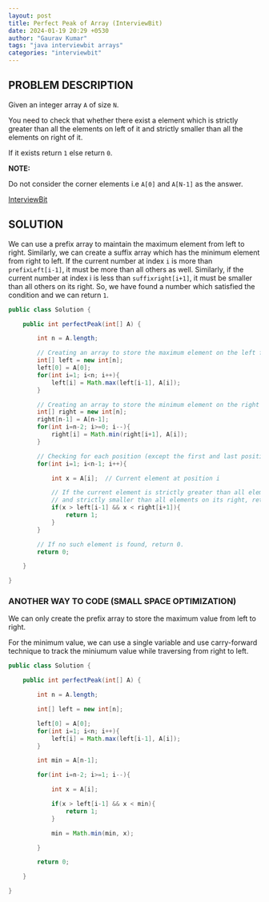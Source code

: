 ```yaml
---
layout: post
title: Perfect Peak of Array (InterviewBit)
date: 2024-01-19 20:29 +0530
author: "Gaurav Kumar"
tags: "java interviewbit arrays"
categories: "interviewbit"
---
```


## PROBLEM DESCRIPTION

Given an integer array `A` of size `N`.

You need to check that whether there exist a element which is strictly greater than all the elements on left of it and strictly smaller than all the elements on right of it.

If it exists return `1` else return `0`.

**NOTE:**

Do not consider the corner elements i.e `A[0]` and `A[N-1]` as the answer.

[InterviewBit](https://www.interviewbit.com/problems/perfect-peak-of-array/)

## SOLUTION

We can use a prefix array to maintain the maximum element from left to right. Similarly, we can create a suffix array which has the minimum element from right to left. If the current number at index `i` is more than `prefixLeft[i-1]`, it must be more than all others as well. Similarly, if the current number at index i is less than `suffixright[i+1]`, it must be smaller than all others on its right. So, we have found a number which satisfied the condition and we can return `1`.

```java
public class Solution {

    public int perfectPeak(int[] A) {

        int n = A.length;

        // Creating an array to store the maximum element on the left for each position
        int[] left = new int[n];
        left[0] = A[0];
        for(int i=1; i<n; i++){
            left[i] = Math.max(left[i-1], A[i]);
        }

        // Creating an array to store the minimum element on the right for each position
        int[] right = new int[n];
        right[n-1] = A[n-1];
        for(int i=n-2; i>=0; i--){
            right[i] = Math.min(right[i+1], A[i]);
        }

        // Checking for each position (except the first and last positions)
        for(int i=1; i<n-1; i++){

            int x = A[i];  // Current element at position i

            // If the current element is strictly greater than all elements on its left
            // and strictly smaller than all elements on its right, return 1.
            if(x > left[i-1] && x < right[i+1]){
                return 1;
            }
        }

        // If no such element is found, return 0.
        return 0;

    }

}
```

### ANOTHER WAY TO CODE (SMALL SPACE OPTIMIZATION)

We can only create the prefix array to store the maximum value from left to right.

For the minimum value, we can use a single variable and use carry-forward technique to track the miniumum value while traversing from right to left.

```java
public class Solution {

    public int perfectPeak(int[] A) {

        int n = A.length;

        int[] left = new int[n];

        left[0] = A[0];
        for(int i=1; i<n; i++){
            left[i] = Math.max(left[i-1], A[i]);
        }

        int min = A[n-1];

        for(int i=n-2; i>=1; i--){

            int x = A[i];

            if(x > left[i-1] && x < min){
                return 1;
            }

            min = Math.min(min, x);

        }

        return 0;

    }

}
```
